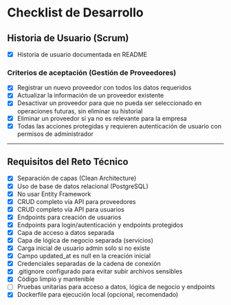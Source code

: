 # Checklist de Desarrollo

## Historia de Usuario (Scrum)

- [X] Historia de usuario documentada en README

### Criterios de aceptación (Gestión de Proveedores)

- [X] Registrar un nuevo proveedor con todos los datos requeridos
- [X] Actualizar la información de un proveedor existente
- [X] Desactivar un proveedor para que no pueda ser seleccionado en operaciones futuras, sin eliminar su historial
- [X] Eliminar un proveedor si ya no es relevante para la empresa
- [X] Todas las acciones protegidas y requieren autenticación de usuario con permisos de administrador

---

## Requisitos del Reto Técnico

- [X] Separación de capas (Clean Architecture)
- [X] Uso de base de datos relacional (PostgreSQL)
- [X] No usar Entity Framework
- [X] CRUD completo vía API para proveedores
- [X] CRUD completo vía API para usuarios
- [X] Endpoints para creación de usuarios
- [X] Endpoints para login/autenticación y endpoints protegidos
- [X] Capa de acceso a datos separada
- [X] Capa de lógica de negocio separada (servicios)
- [X] Carga inicial de usuario admin solo si no existe
- [X] Campo updated_at es null en la creación inicial
- [X] Credenciales separadas de la cadena de conexión
- [X] .gitignore configurado para evitar subir archivos sensibles
- [X] Código limpio y mantenible
- [ ] Pruebas unitarias para acceso a datos, lógica de negocio y endpoints
- [X] Dockerfile para ejecución local (opcional, recomendado)
